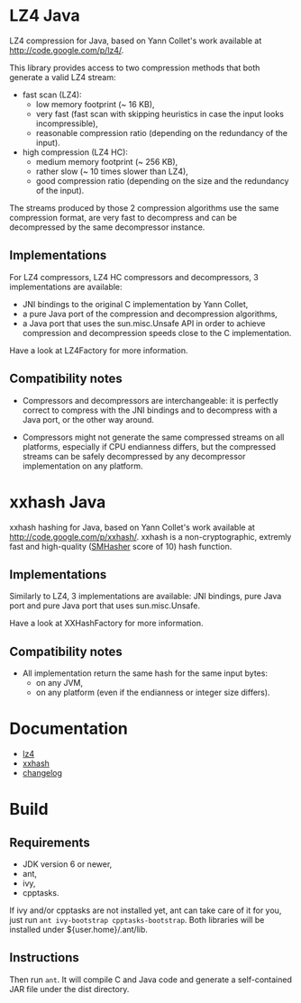 # LZ4 Java

LZ4 compression for Java, based on Yann Collet's work available at
http://code.google.com/p/lz4/.

This library provides access to two compression methods that both generate a
valid LZ4 stream:
 - fast scan (LZ4):
   - low memory footprint (~ 16 KB),
   - very fast (fast scan with skipping heuristics in case the input looks
     incompressible),
   - reasonable compression ratio (depending on the redundancy of the input).
 - high compression (LZ4 HC):
   - medium memory footprint (~ 256 KB),
   - rather slow (~ 10 times slower than LZ4),
   - good compression ratio (depending on the size and the redundancy of the
     input).

The streams produced by those 2 compression algorithms use the same compression
format, are very fast to decompress and can be decompressed by the same
decompressor instance.

## Implementations

For LZ4 compressors, LZ4 HC compressors and decompressors, 3 implementations are
available:
 - JNI bindings to the original C implementation by Yann Collet,
 - a pure Java port of the compression and decompression algorithms,
 - a Java port that uses the sun.misc.Unsafe API in order to achieve compression
   and decompression speeds close to the C implementation.

Have a look at LZ4Factory for more information.

## Compatibility notes

 - Compressors and decompressors are interchangeable: it is perfectly correct
   to compress with the JNI bindings and to decompress with a Java port, or the
   other way around.

 - Compressors might not generate the same compressed streams on all platforms,
   especially if CPU endianness differs, but the compressed streams can be
   safely decompressed by any decompressor implementation on any platform.

# xxhash Java

xxhash hashing for Java, based on Yann Collet's work available at
http://code.google.com/p/xxhash/. xxhash is a non-cryptographic, extremly fast
and high-quality ([SMHasher](http://code.google.com/p/smhasher/wiki/SMHasher)
score of 10) hash function.

## Implementations

Similarly to LZ4, 3 implementations are available: JNI bindings, pure Java port
and pure Java port that uses sun.misc.Unsafe.

Have a look at XXHashFactory for more information.

## Compatibility notes

 - All implementation return the same hash for the same input bytes:
   - on any JVM,
   - on any platform (even if the endianness or integer size differs).

# Documentation

 - [lz4](http://jpountz.github.com/lz4-java/1.0.0/docs/net/jpountz/lz4/package-summary.html)
 - [xxhash](http://jpountz.github.com/lz4-java/1.0.0/docs/net/jpountz/xxhash/package-summary.html)
 - [changelog](http://github.com/jpountz/lz4-java/blob/master/CHANGES.md)

# Build

## Requirements

 - JDK version 6 or newer,
 - ant,
 - ivy,
 - cpptasks.

If ivy and/or cpptasks are not installed yet, ant can take care of it for you,
just run `ant ivy-bootstrap cpptasks-bootstrap`. Both libraries will be
installed under ${user.home}/.ant/lib.

## Instructions

Then run `ant`. It will compile C and Java code and generate a self-contained
JAR file under the dist directory.

